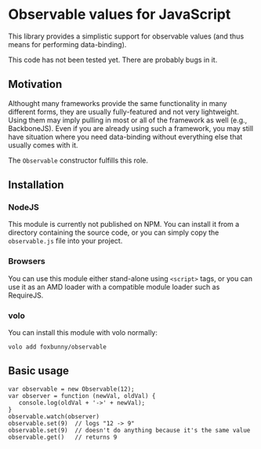 # Observable values for JavaScript

This library provides a simplistic support for observable values (and thus
means for performing data-binding). 

This code has not been tested yet. There are probably bugs in it.

## Motivation

Althought many frameworks provide the same functionality in many different
forms, they are usually fully-featured and not very lightweight. Using them may
imply pulling in most or all of the framework as well (e.g., BackboneJS). Even
if you are already using such a framework, you may still have situation where
you need data-binding without everything else that usually comes with it.

The `Observable` constructor fulfills this role.

## Installation

### NodeJS

This module is currently not published on NPM. You can install it from a
directory containing the source code, or you can simply copy the
`observable.js` file into your project.

### Browsers

You can use this module either stand-alone using `<script>` tags, or you can
use it as an AMD loader with a compatible module loader such as RequireJS.

### volo

You can install this module with volo normally:

    volo add foxbunny/observable

## Basic usage

    var observable = new Observable(12);
    var observer = function (newVal, oldVal) {
       console.log(oldVal + '->' + newVal);
    }
    observable.watch(observer)
    observable.set(9)  // logs "12 -> 9"
    observable.set(9)  // doesn't do anything because it's the same value
    observable.get()   // returns 9


